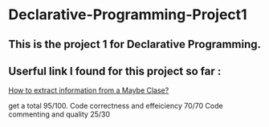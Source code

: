 # Declarative-Programming-Project1

## This is the project 1 for Declarative Programming. 


## Userful link I found for this project so far :
[How to extract information from a Maybe Clase?](https://stackoverflow.com/questions/4940349/how-to-get-the-value-of-an-maybe-in-haskell)

get a total 95/100. 
Code correctness and effeiciency 70/70
Code commenting and quality 25/30
